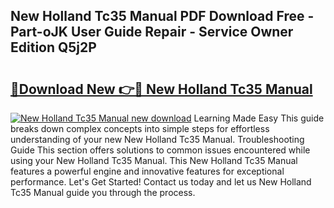 ## New Holland Tc35 Manual PDF Download Free - Part-oJK User Guide Repair - Service Owner Edition Q5j2P

# <h2><a href="http://bc89328.oget.top/?id=New+Holland+Tc35+Manual">🔗Download New 👉🔴 New Holland Tc35 Manual</a></h2>

[![New Holland Tc35 Manual new download](https://i.imgur.com/5g1atiW.png)](http://bc89328.oget.top/?id=New+Holland+Tc35+Manual)
Learning Made Easy This guide breaks down complex concepts into simple steps for effortless understanding of your new New Holland Tc35 Manual. Troubleshooting Guide This section offers solutions to common issues encountered while using your New Holland Tc35 Manual. This New Holland Tc35 Manual features a powerful engine and innovative features for exceptional performance. Let's Get Started! Contact us today and let us New Holland Tc35 Manual guide you through the process.
